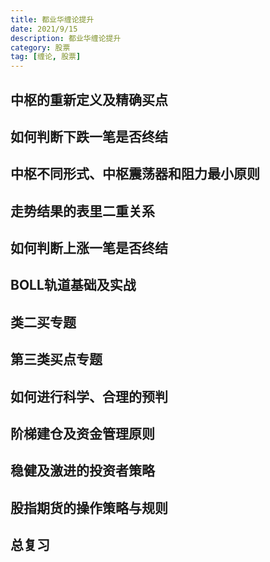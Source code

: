 ```yaml
---
title: 都业华缠论提升
date: 2021/9/15
description: 都业华缠论提升
category: 股票
tag: [缠论, 股票]
---
```


## 中枢的重新定义及精确买点



## 如何判断下跌一笔是否终结



## 中枢不同形式、中枢震荡器和阻力最小原则



## 走势结果的表里二重关系



## 如何判断上涨一笔是否终结



## BOLL轨道基础及实战



## 类二买专题



## 第三类买点专题



## 如何进行科学、合理的预判



## 阶梯建仓及资金管理原则



## 稳健及激进的投资者策略



## 股指期货的操作策略与规则



## 总复习



